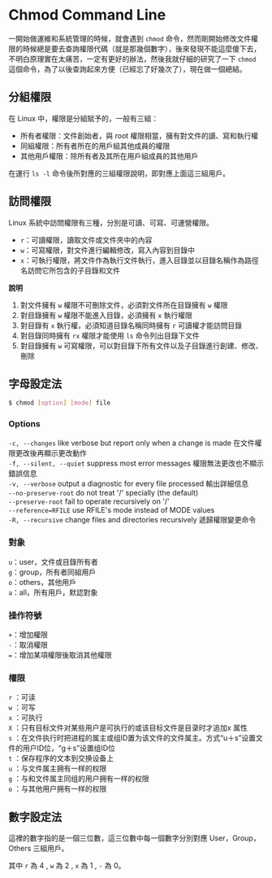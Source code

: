 # Chmod Command Line

一開始做運維和系統管理的時候，就會遇到 `chmod` 命令，然而剛開始修改文件權限的時候總是要去查詢權限代碼（就是那幾個數字），後來發現不能這麼傻下去，不明白原理實在太痛苦，一定有更好的辦法，然後我就仔細的研究了一下 `chmod` 這個命令，為了以後查詢起來方便（已經忘了好幾次了），現在做一個總結。

## 分組權限

在 Linux 中，權限是分組賦予的，一般有三組：

* 所有者權限：文件創始者，與 root 權限相當，擁有對文件的讀、寫和執行權
* 同組權限：所有者所在的用戶組其他成員的權限
* 其他用戶權限：除所有者及其所在用戶組成員的其他用戶

在運行 `ls -l` 命令後所對應的三組權限說明，即對應上面這三組用戶。

## 訪問權限

Linux 系統中訪問權限有三種，分別是可讀、可寫、可運營權限。

* `r`：可讀權限，讀取文件或文件夾中的內容
* `w`：可寫權限，對文件進行編輯修改，寫入內容到目錄中
* `x`：可執行權限，將文件作為執行文件執行，進入目錄並以目錄名稱作為路徑名訪問它所包含的子目錄和文件

**說明**

1. 對文件擁有 `w` 權限不可刪除文件，必須對文件所在目錄擁有 `w` 權限
2. 對目錄擁有 `w` 權限不能進入目錄，必須擁有 `x` 執行權限
3. 對目錄有 `x` 執行權，必須知道目錄名稱同時擁有 `r` 可讀權才能訪問目錄
4. 對目錄同時擁有 `rx` 權限才能使用 `ls` 命令列出目錄下文件
5. 對目錄擁有 `w` 可寫權限，可以對目錄下所有文件以及子目錄進行創建、修改、刪除

## 字母設定法

```sh
$ chmod [option] [mode] file
```

### Options

  `-c, --changes`          like verbose but report only when a change is made   在文件權限更改後再顯示更改動作  
  `-f, --silent, --quiet`  suppress most error messages   權限無法更改也不顯示錯誤信息  
  `-v, --verbose`          output a diagnostic for every file processed   輸出詳細信息   
      `--no-preserve-root`  do not treat '/' specially (the default)  
      `--preserve-root`    fail to operate recursively on '/'  
      `--reference=RFILE`  use RFILE's mode instead of MODE values  
  `-R, --recursive`        change files and directories recursively   遞歸權限變更命令  

### 對象
  
  `u`：user，文件或目錄所有者  
  `g`：group，所有者同組用戶  
  `o`：others，其他用戶  
  `a`：all，所有用戶，默認對象
  
### 操作符號
  
  `+`：增加權限  
  `-`：取消權限  
  `=`：增加某項權限後取消其他權限
  
### 權限

`r` ：可读  
`w` ：可写  
`x` ：可执行  
`X` ：只有目标文件对某些用户是可执行的或该目标文件是目录时才追加x 属性   
`s` ：在文件执行时把进程的属主或组ID置为该文件的文件属主。方式“u＋s”设置文件的用户ID位，“g＋s”设置组ID位  
`t` ：保存程序的文本到交换设备上  
`u` ：与文件属主拥有一样的权限  
`g` ：与和文件属主同组的用户拥有一样的权限  
`o` ：与其他用户拥有一样的权限  

## 數字設定法

這裡的數字指的是一個三位數，這三位數中每一個數字分別對應 User，Group，Others 三組用戶。

其中 `r` 為 4 , `w` 為 2 , `x` 為 1 , `-` 為 0。

  
  



